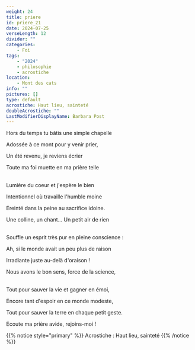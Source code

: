```yaml
---
weight: 24
title: priere
id: priere_21
date: 2024-07-25
verseLength: 12
divider: ""
categories:
    - Foi
tags:
    - "2024"
    - philosophie
    - acrostiche
location:
    - Mont des cats
info: ""
pictures: []
type: default
acrostiche: Haut lieu, sainteté
doubleAcrostiche: ""
LastModifierDisplayName: Barbara Post
---
```

Hors du temps tu bâtis une simple chapelle

Adossée à ce mont pour y venir prier,

Un été revenu, je reviens écrier

Toute ma foi muette en ma prière telle

 \
Lumière du coeur et j'espère le bien

Intentionnel où travaille l'humble moine

Ereinté dans la peine au sacrifice idoine.

Une colline, un chant... Un petit air de rien

 \
Souffle un esprit très pur en pleine conscience :

Ah, si le monde avait un peu plus de raison

Irradiante juste au-delà d'oraison !

Nous avons le bon sens, force de la science,

 \
Tout pour sauver la vie et gagner en émoi,

Encore tant d'espoir en ce monde modeste,

Tout pour sauver la terre en chaque petit geste.

Ecoute ma prière avide, rejoins-moi !

<!-- FM:Snippet:Start data:{"id":"_simpleNotice","fields":[{"name":"content","value":"Acrostiche : Haut lieu, sainteté"}]} -->
{{% notice style="primary" %}}
Acrostiche : Haut lieu, sainteté
{{% /notice %}}
<!-- FM:Snippet:End -->